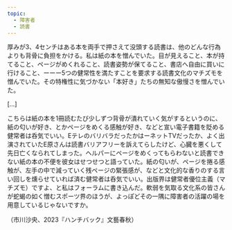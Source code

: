 ```yaml
---
topic:
  - 障害者
  - 読書
---
```

厚みが3、4センチはある本を両手で押さえて没頭する読書は、他のどんな行為よりも背骨に負担をかける。私は紙の本を憎んでいた。目が見えること、本が持てること、ページがめくれること、読書姿勢が保てること、書店へ自由に買いに行けること、ーーー5つの健常性を満たすことを要求する読書文化のマチズモを憎んでいた。その特権性に気づかない「本好き」たちの無知な傲慢さを憎んでいた。

\[…]

こちらは紙の本を1冊読むたび少しずつ背骨が潰れていく気がするというのに、紙の匂いが好き、とかページをめくる感触が好き、などと宣い電子書籍を貶める健常者は呑気でいい。EテレのバリバラだったかはーネットTVだったか、よく出演されていたE原さんは読書バリアフリーを訴えてらしたけど、心臓を悪くして先日亡くなられてしまった。ヘルパーにページをめくってもらわないと読書できない紙の本の不便を彼女はせつせつと語っていた。紙の匂いが、ページを捲る感触が、左手の中で減っていく残ページの緊張感が、などと文化的な香りのする言い回しを燻らせていれば済む健常者は呑気でいい。出版界は健常者優位主義（マチズモ）ですよ、と私はフォーラムに書き込んだ。軟弱を気取る文化系の皆さんが蛇蝎の如く憎むスポーツ界のほうが、よっぽどその一隅に障害者の活躍の場を用意しているじゃないですか。

（市川沙央、2023『ハンチバック』文藝春秋）
